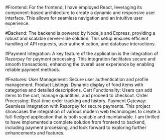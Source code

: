 #Frontend:
For the frontend, I have employed React, leveraging its component-based architecture to create a dynamic and responsive user interface. This allows for seamless navigation and an intuitive user experience.

#Backend:
The backend is powered by Node.js and Express, providing a robust and scalable server-side solution. This setup ensures efficient handling of API requests, user authentication, and database interactions.

#Payment Integration:
A key feature of the application is the integration of Razorpay for payment processing. This integration facilitates secure and smooth transactions, enhancing the overall user experience by enabling reliable payment methods.

#Features:
User Management: Secure user authentication and profile management.
Product Listings: Dynamic display of food items with categories and detailed descriptions.
Cart Functionality: Users can add items to the cart, manage quantities, and proceed to checkout.
Order Processing: Real-time order tracking and history.
Payment Gateway: Seamless integration with Razorpay for secure payments.
This project showcases the integration of various modern web technologies to create a full-fledged application that is both scalable and maintainable. I am thrilled to have implemented a complete solution from frontend to backend, including payment processing, and look forward to exploring further enhancements and features.
